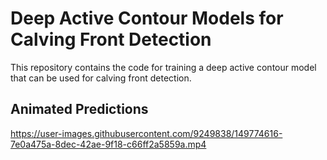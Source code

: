 # Deep Active Contour Models for Calving Front Detection

This repository contains the code for training a deep active contour model
that can be used for calving front detection.

## Animated Predictions

https://user-images.githubusercontent.com/9249838/149774616-7e0a475a-8dec-42ae-9f18-c66ff2a5859a.mp4
